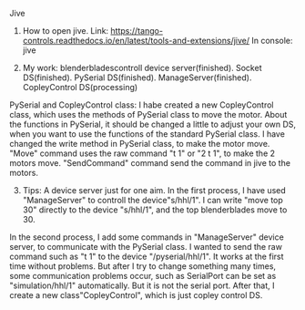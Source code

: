 Jive 

1. How to open jive.
Link: https://tango-controls.readthedocs.io/en/latest/tools-and-extensions/jive/
In console: jive

2. My work: blenderbladescontroll device server(finished). Socket DS(finished). PySerial DS(finished). ManageServer(finished). CopleyControl DS(processing)

PySerial and CopleyControl class:
I habe created a new CopleyControl class, which uses the methods of PySerial class to move the motor.
About the functions in PySerial, it should be changed a little to adjust your own DS, when you want to use the functions of the standard PySerial class. I have changed the write method in PySerial class, to make the motor move. "Move" command uses the raw command "t 1" or "2 t 1", to make the 2 motors move. "SendCommand" command send the command in jive to the motors.

3. Tips: A device server just for one aim.
In the first process, I have used "ManageServer" to controll the device"s/hhl/1". I can write "move top 30" directly to the device "s/hhl/1", and the top blenderblades move to 30. 

In the second process, I add some commands in "ManageServer" device server, to communicate with the PySerial class. I wanted to send the raw command such as "t 1" to the device "/pyserial/hhl/1". It works at the first time without problems. But after I try to change something many times, some communication problems occur, such as SerialPort can be set as "simulation/hhl/1" automatically. But it is not the serial port. After that, I create a new class"CopleyControl", which is just copley control DS.



